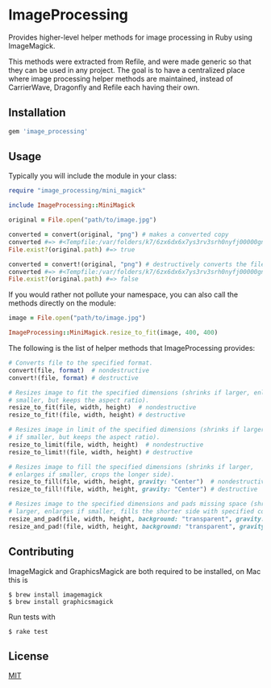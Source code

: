 # ImageProcessing

Provides higher-level helper methods for image processing in Ruby using
ImageMagick.

This methods were extracted from Refile, and were made generic so that they can
be used in any project. The goal is to have a centralized place where image
processing helper methods are maintained, instead of CarrierWave, Dragonfly and
Refile each having their own.

## Installation

```ruby
gem 'image_processing'
```

## Usage

Typically you will include the module in your class:

```rb
require "image_processing/mini_magick"

include ImageProcessing::MiniMagick

original = File.open("path/to/image.jpg")

converted = convert(original, "png") # makes a converted copy
converted #=> #<Tempfile:/var/folders/k7/6zx6dx6x7ys3rv3srh0nyfj00000gn/T/mini_magick20151003-23030-9e1vjz.png (closed)>
File.exist?(original.path) #=> true

converted = convert!(original, "png") # destructively converts the file
converted #=> #<Tempfile:/var/folders/k7/6zx6dx6x7ys3rv3srh0nyfj00000gn/T/mini_magick20151003-23030-9e1vjz.png (closed)>
File.exist?(original.path) #=> false
```

If you would rather not pollute your namespace, you can also call the methods
directly on the module:

```rb
image = File.open("path/to/image.jpg")

ImageProcessing::MiniMagick.resize_to_fit(image, 400, 400)
```

The following is the list of helper methods that ImageProcessing provides:

```rb
# Converts file to the specified format.
convert(file, format)  # nondestructive
convert!(file, format) # destructive

# Resizes image to fit the specified dimensions (shrinks if larger, enlarges if
# smaller, but keeps the aspect ratio).
resize_to_fit(file, width, height)  # nondestructive
resize_to_fit!(file, width, height) # destructive

# Resizes image in limit of the specified dimensions (shrinks if larger, keeps
# if smaller, but keeps the aspect ratio).
resize_to_limit(file, width, height)  # nondestructive
resize_to_limit!(file, width, height) # destructive

# Resizes image to fill the specified dimensions (shrinks if larger,
# enlarges if smaller, crops the longer side).
resize_to_fill(file, width, height, gravity: "Center")  # nondestructive
resize_to_fill!(file, width, height, gravity: "Center") # destructive

# Resizes image to the specified dimensions and pads missing space (shrinks if
# larger, enlarges if smaller, fills the shorter side with specified color).
resize_and_pad(file, width, height, background: "transparent", gravity: "Center")  # nondestructive
resize_and_pad!(file, width, height, background: "transparent", gravity: "Center") # destructive
```

## Contributing

ImageMagick and GraphicsMagick are both required to be installed, on Mac this is

```
$ brew install imagemagick
$ brew install graphicsmagick
```

Run tests with

```
$ rake test
```

## License

[MIT](LICENSE.txt)
